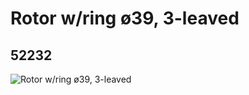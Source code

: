 # Rotor w/ring ø39, 3-leaved
## 52232
![Rotor w/ring ø39, 3-leaved](https://lc-www-live-s.legocdn.com/media/bricks/5/2/4257240.jpg)